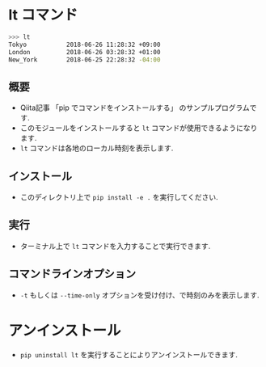 # lt コマンド

```bash
>>> lt
Tokyo           2018-06-26 11:28:32 +09:00
London          2018-06-26 03:28:32 +01:00
New_York        2018-06-25 22:28:32 -04:00
```

## 概要
- Qiita記事 「pip でコマンドをインストールする」 のサンプルプログラムです.
- このモジュールをインストールすると `lt` コマンドが使用できるようになります.
- `lt` コマンドは各地のローカル時刻を表示します.

## インストール
- このディレクトリ上で `pip install -e .` を実行してください.

## 実行
- ターミナル上で `lt` コマンドを入力することで実行できます.

## コマンドラインオプション
- `-t` もしくは `--time-only` オプションを受け付け、で時刻のみを表示します.

# アンインストール
- `pip uninstall lt` を実行することによりアンインストールできます.
